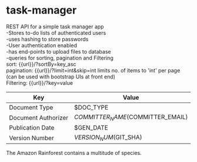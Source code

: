 # task-manager
REST API for a simple task manager app <br>
-Stores to-do lists of authenticated users <br>
-uses hashing to store passwords<br>
-User authentication enabled<br>
-has end-points to upload files to database<br>
-queries for sorting, pagination and Filtering <br> 
    sort:  {{url}}/?sortBy=key_asc<br>
    pagination: {{url}}/?limit=int&skip=int   limits no. of items to 'int' per page (can be used with bootstrap UIs at front end)<br>
    Filtering: {{url}}/?key=value<br>

| Key                 | Value                              |
| ------------------- | ---------------------------------- |
| Document Type       | $DOC_TYPE                          |
| Document Authorizer | $COMMITTER_NAME ($COMMITTER_EMAIL) |
| Publication Date    | $GEN_DATE                          |
| Version Number      | $VERSION_NUM ($GIT_SHA)            |
<figcaption>The Amazon Rainforest contains a multitude of species.</figcaption>
